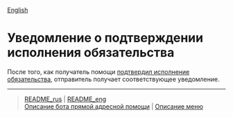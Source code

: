[English](../../documents_eng/actions/obl_received.md)

# Уведомление о подтверждении исполнения обязательства

После того, как получатель помощи [подтвердил исполнение обязательства](../actions/confirmation_of_transfer.md), отправитель получает соответствующее уведомление.

---
> [README_rus](../../README.md)  |  [README_eng](../../README_eng.md)  
> [Описание бота прямой адресной помощи](../index.md)  |  [Описание меню](../faq/menu.md) 
